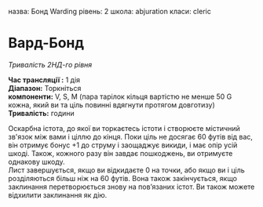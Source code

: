 назва: Бонд Warding рівень: 2 школа: abjuration класи: cleric

# Вард-Бонд
_Тривалість 2НД-го рівня_

**Час трансляції :** 1 дія    
**Діапазон:** Торкніться    
**компоненти:** V, S, M (пара тарілок кільця вартістю не менше 50 G кожна, який ви та ціль повинні вдягнути протягом довготизу)    
**Тривалість:** години

Оскарбна істота, до якої ви торкаєтесь істоти і створюєте містичний зв'язок між вами і ціллю до кінця. Поки ціль не досягає 60 футів від вас, він отримує бонус +1 до струму і заощаджує викиди, і має опір усій шкоді. Також, кожного разу він завдає пошкоджень, ви отримуєте однакову шкоду.    
Лист завершується, якщо ви відкидаєте 0 на точки, або якщо ви і ціль розділяються більш ніж на 60 футів. Вона також закінчується, якщо заклинання перетворюється знову на пов’язаних істот. Ви також можете відхилити заклинання як дію. 